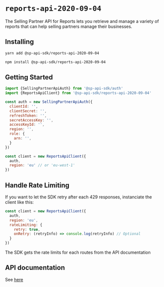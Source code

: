 # `reports-api-2020-09-04`

The Selling Partner API for Reports lets you retrieve and manage a variety of reports that can help selling partners manage their businesses.

## Installing

```sh
yarn add @sp-api-sdk/reports-api-2020-09-04
```

```sh
npm install @sp-api-sdk/reports-api-2020-09-04
```

## Getting Started

```javascript
import {SellingPartnerApiAuth} from '@sp-api-sdk/auth'
import {ReportsApiClient} from '@sp-api-sdk/reports-api-2020-09-04'

const auth = new SellingPartnerApiAuth({
  clientId: '',
  clientSecret: '',
  refreshToken: '',
  secretAccessKey: '',
  accessKeyId: '',
  region: '',
  role: {
    arn: '',
  }
})

const client = new ReportsApiClient({
  auth,
  region: 'eu' // or 'eu-west-1'
})
```

## Handle Rate Limiting

If you want to let the SDK retry after each 429 responses, instanciate the client like this:

```javascript
const client = new ReportsApiClient({
  auth,
  region: 'eu',
  rateLimiting: {
    retry: true,
    onRetry: (retryInfo) => console.log(retryInfo) // Optional
  }
})
```

The SDK gets the rate limits for each routes from the API documentation

## API documentation

See [here](https://github.com/amzn/selling-partner-api-docs/tree/main/references/reports-api/reports_2020-09-04.md)
